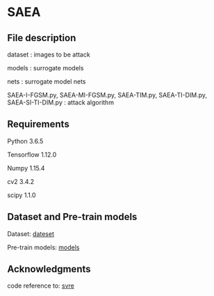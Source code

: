 # SAEA

## File description

dataset : images to be attack
  
models : surrogate models
  
nets : surrogate model nets
  
SAEA-I-FGSM.py, SAEA-MI-FGSM.py, SAEA-TIM.py, SAEA-TI-DIM.py, SAEA-SI-TI-DIM.py : attack algorithm
  
## Requirements

Python 3.6.5

Tensorflow 1.12.0

Numpy 1.15.4

cv2 3.4.2

scipy 1.1.0

## Dataset and Pre-train models

Dataset: [dateset](https://drive.google.com/drive/folders/1Aihe1T5B-8zGWRdLf_SBVt8JumzE3SYH?usp=drive_link)

Pre-train models: [models](https://drive.google.com/drive/folders/1EQRbwfrzzU7BdRsx11phqFCOcYJU-iH-?usp=sharing)

## Acknowledgments

code reference to: [svre](https://github.com/JHL-HUST/SVRE/tree/main)
